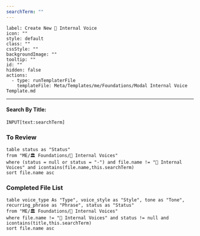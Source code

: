 ```yaml
---
searchTerm: ""
---
```


```meta-bind-button
label: Create New 📢 Internal Voice
icon: ""
style: default
class: ""
cssStyle: ""
backgroundImage: ""
tooltip: ""
id: ""
hidden: false
actions:
  - type: runTemplaterFile
    templateFile: Meta/Templates/me/Foundations/Modal Internal Voice Template.md

```

---
#### Search By Title:
`INPUT[text:searchTerm]`

### To Review
```dataview
table status as "Status"
from "ME/🏛️ Foundations/📢 Internal Voices"
where (status = null or status = "-") and file.name != "📢 Internal Voices" and icontains(file.name,this.searchTerm)
sort file.name asc 
```

### Completed File List
```dataview
table voice_type As "Type", voice_style as "Style", tone as "Tone", recurring_phrase as "Phrase", status as "Status"
from "ME/🏛️ Foundations/📢 Internal Voices"
where file.name != "📢 Internal Voices" and status != null and icontains(title,this.searchTerm)
sort file.name asc 

```
